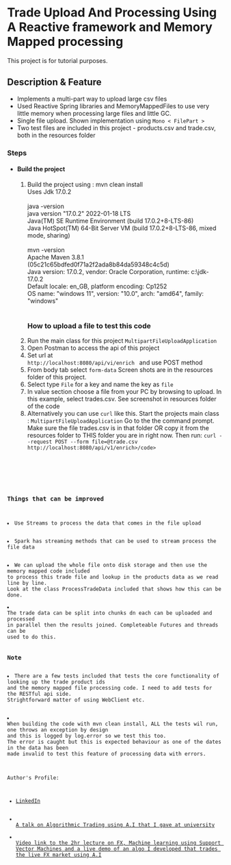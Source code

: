 # Trade Upload And Processing Using A Reactive framework and Memory Mapped processing

This project is for tutorial purposes.<br />

<h2>Description & Feature</h2>
<ul>
  <li>Implements a multi-part way to upload large csv files</li>
    <li>Used Reactive Spring libraries and MemoryMappedFiles to use very little memory when
        processing large files and little GC.
    </li>
  <li>Single file upload. Shown implementation using <code>Mono < FilePart ></code></li>
  <li>Two test files are included in this project - products.csv and trade.csv, both in the resources folder</li>
</ul>


<h3>Steps</h3>
<ul>
  <li><h4>Build the project</h4>
  
  <ol>
    <li>Build the project using : mvn clean install 
      </br>
       Uses Jdk 17.0.2
    </li>
  </li>  
      <br>
        java -version
 <br>
        java version "17.0.2" 2022-01-18 LTS
 <br>
        Java(TM) SE Runtime Environment (build 17.0.2+8-LTS-86)
 <br>
        Java HotSpot(TM) 64-Bit Server VM (build 17.0.2+8-LTS-86, mixed mode, sharing)
 <br>
 <br>
        mvn -version
 <br>
        Apache Maven 3.8.1 (05c21c65bdfed0f71a2f2ada8b84da59348c4c5d)
 <br>
        Java version: 17.0.2, vendor: Oracle Corporation, runtime: c:\jdk-17.0.2
 <br>
        Default locale: en_GB, platform encoding: Cp1252
 <br>
        OS name: "windows 11", version: "10.0", arch: "amd64", family: "windows"
 <br>
 <br>
    </li>

<h3>How to upload a file to test this code</h3>
    <li>Run the main class for this project <code>MultipartFileUploadApplication</code></li>
    <li>Open Postman to access the api of this project</li>
    <li>Set url at<br /><code>http://localhost:8080/api/vi/enrich </code> and use POST method</li>
    <li>From body tab select <code>form-data</code> Screen shots are in the resources folder of this project.</li>
    <li>Select type <code>File</code> for a key and name the key as <code>file</code></li>
    <li>In value section choose a file from your PC by browsing to upload. In this example, select trades.csv. See screenshot in resources folder of the code</li>
    <li>Alternatively you can use <code>curl</code> like this.
        Start the projects main class : <code>MultipartFileUploadApplication</code>
        Go to the the command prompt.
        Make sure the file trades.csv is in that folder OR copy it from the resources folder to THIS folder
        you are in right now.
        Then run: <code>curl --request POST --form file=@trade.csv http://localhost:8080/api/v1/enrich>/code>
  </ol>
</li>
</ul>

<h3>Things that can be improved</h3>
 <li>Use Streams to process the data that comes in the file upload</li>
 <li>Spark has streaming methods that can be used to stream process the file data</li>
 <li>We can upload the whole file onto disk storage and then use the memory mapped code included
to process this trade file and lookup in the products data as we read line by line.
Look at the class ProcessTradeData included that shows how this can be done.</li>
<li>
The trade data can be split into chunks dn each can be uploaded and processed
in parallel then the results joined. Completeable Futures and threads can be 
used to do this.
</li>
<h3>Note</h3>
<li>There are a few tests included that tests the core functionality of looking up the trade product ids
and the memory mapped file processing code. I need to add tests for the RESTful api side.
Strightforward matter of using WebClient etc.
</li>

<li>
When building the code with mvn clean install, ALL the tests wil run, one throws an exception by design
and this is logged by log.error so we test this too. 
The error is caught but this is expected behaviour as one of the dates in the data has been
made invalid to test this feature of processing data with errors.
</li>
<br />
Author's Profile:
<ul>
  <li><a href="https://www.linkedin.com/in/ashish-patel-95850310">LinkedIn</a></li>
  <li><a href="https://www.linkedin.com/posts/jesus-requena-carrion_qmul-algorithmictrading-datascience-activity-6907599565349089280-VvYa/?utm_source=share&utm_medium=member_desktop">
A talk on Algorithmic Trading using A.I that I gave at university</a>
 <li><a href="https://echo360.org.uk/media/9197303c-2477-4b6a-bf75-53b68ff63e4d/public">
Video link to the 2hr lecture on FX, Machine learning using Support Vector Machines and a live demo of an algo I developed that trades the live FX market using A.I</a>
</li>
</ul>
